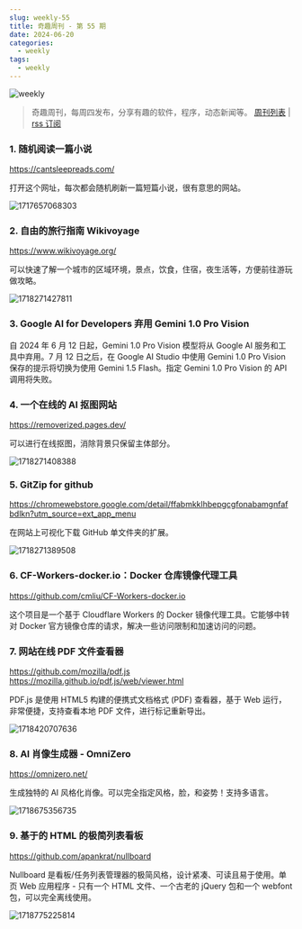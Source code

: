 ```yaml
---
slug: weekly-55
title: 奇趣周刊 - 第 55 期
date: 2024-06-20
categories:
  - weekly
tags:
  - weekly
---
```


![weekly](https://imgurl.zishu.me/weekly.webp)

> 奇趣周刊，每周四发布，分享有趣的软件，程序，动态新闻等。 [周刊列表](/categories/weekly/) | [rss 订阅](/categories/weekly/index.xml)

### 1. 随机阅读一篇小说

https://cantsleepreads.com/

打开这个网址，每次都会随机刷新一篇短篇小说，很有意思的网站。

![1717657068303](https://imgurl.zishu.me/2024/06/1717657068303.webp)

### 2. 自由的旅行指南 Wikivoyage

https://www.wikivoyage.org/

可以快速了解一个城市的区域环境，景点，饮食，住宿，夜生活等，方便前往游玩做攻略。

![1718271427811](https://imgurl.zishu.me/2024/06/1718271427811.webp)

### 3. Google AI for Developers 弃用 Gemini 1.0 Pro Vision

自 2024 年 6 月 12 日起，Gemini 1.0 Pro Vision 模型将从 Google AI 服务和工具中弃用。7 月 12 日之后，在 Google AI Studio 中使用 Gemini 1.0 Pro Vision 保存的提示将切换为使用 Gemini 1.5 Flash。指定 Gemini 1.0 Pro Vision 的 API 调用将失败。

### 4. 一个在线的 AI 抠图网站

https://removerized.pages.dev/

可以进行在线抠图，消除背景只保留主体部分。

![1718271408388](https://imgurl.zishu.me/2024/06/1718271408388.webp)

### 5. GitZip for github

https://chromewebstore.google.com/detail/ffabmkklhbepgcgfonabamgnfafbdlkn?utm_source=ext_app_menu

在网站上可视化下载 GitHub 单文件夹的扩展。

![1718271389508](https://imgurl.zishu.me/2024/06/1718271389508.webp)

### 6. CF-Workers-docker.io：Docker 仓库镜像代理工具

https://github.com/cmliu/CF-Workers-docker.io

这个项目是一个基于 Cloudflare Workers 的 Docker 镜像代理工具。它能够中转对 Docker 官方镜像仓库的请求，解决一些访问限制和加速访问的问题。

### 7. 网站在线 PDF 文件查看器

https://github.com/mozilla/pdf.js  
https://mozilla.github.io/pdf.js/web/viewer.html  

PDF.js 是使用 HTML5 构建的便携式文档格式 (PDF) 查看器，基于 Web 运行，非常便捷，支持查看本地 PDF 文件，进行标记重新导出。

![1718420707636](https://imgurl.zishu.me/2024/06/1718420707636.webp)

### 8. AI 肖像生成器 - OmniZero

https://omnizero.net/

生成独特的 AI 风格化肖像。可以完全指定风格，脸，和姿势！支持多语言。

![1718675356735](https://imgurl.zishu.me/2024/06/1718675356735.webp)

### 9. 基于的 HTML 的极简列表看板

https://github.com/apankrat/nullboard

Nullboard 是看板/任务列表管理器的极简风格，设计紧凑、可读且易于使用。单页 Web 应用程序 - 只有一个 HTML 文件、一个古老的 jQuery 包和一个 webfont 包，可以完全离线使用。

![1718775225814](https://imgurl.zishu.me/2024/06/1718775225814.webp)
